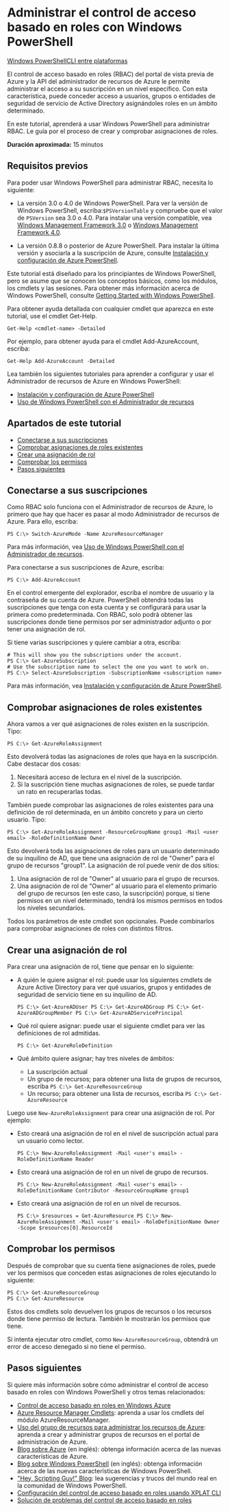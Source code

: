 <properties pageTitle="Managing Role-Based Access Control with Windows PowerShell" metaKeywords="ResourceManager, PowerShell, Azure PowerShell, RBAC" description="Managing role-based access control with Windows PowerShell" metaCanonical="" services="" documentationCenter="" title="Managing Role-Based Access Control with Windows PowerShell" authors="guayan" solutions="" manager="terrylan" editor="mollybos" />

<tags ms.service="multiple" ms.workload="multiple" ms.tgt_pltfrm="powershell" ms.devlang="na" ms.topic="article" ms.date="01/01/1900" ms.author="guayan"></tags>

# Administrar el control de acceso basado en roles con Windows PowerShell

<div class="dev-center-tutorial-selector sublanding"><a href="/es-es/documentation/articles/powershell-rbac.md" title="Windows PowerShell" class="current">Windows PowerShell</a><a href="/es-es/documentation/articles/xplat-cli-rbac.md" title="CLI entre plataformas">CLI entre plataformas</a></div>

El control de acceso basado en roles (RBAC) del portal de vista previa de Azure y la API del administrador de recursos de Azure le permite administrar el acceso a su suscripción en un nivel específico. Con esta característica, puede conceder acceso a usuarios, grupos o entidades de seguridad de servicio de Active Directory asignándoles roles en un ámbito determinado.

En este tutorial, aprenderá a usar Windows PowerShell para administrar RBAC. Le guía por el proceso de crear y comprobar asignaciones de roles.

**Duración aproximada:** 15 minutos

## Requisitos previos

Para poder usar Windows PowerShell para administrar RBAC, necesita lo siguiente:

-   La versión 3.0 o 4.0 de Windows PowerShell. Para ver la versión de Windows PowerShell, escriba:`$PSVersionTable` y compruebe que el valor de `PSVersion` sea 3.0 o 4.0. Para instalar una versión compatible, vea [Windows Management Framework 3.0][Windows Management Framework 3.0] o [Windows Management Framework 4.0][Windows Management Framework 4.0].

-   La versión 0.8.8 o posterior de Azure PowerShell. Para instalar la última versión y asociarla a la suscripción de Azure, consulte [Instalación y configuración de Azure PowerShell][Instalación y configuración de Azure PowerShell].

Este tutorial está diseñado para los principiantes de Windows PowerShell, pero se asume que se conocen los conceptos básicos, como los módulos, los cmdlets y las sesiones. Para obtener más información acerca de Windows PowerShell, consulte [Getting Started with Windows PowerShell][Getting Started with Windows PowerShell].

Para obtener ayuda detallada con cualquier cmdlet que aparezca en este tutorial, use el cmdlet Get-Help.

    Get-Help <cmdlet-name> -Detailed

Por ejemplo, para obtener ayuda para el cmdlet Add-AzureAccount, escriba:

    Get-Help Add-AzureAccount -Detailed

Lea también los siguientes tutoriales para aprender a configurar y usar el Administrador de recursos de Azure en Windows PowerShell:

-   [Instalación y configuración de Azure PowerShell][1]
-   [Uso de Windows PowerShell con el Administrador de recursos][Uso de Windows PowerShell con el Administrador de recursos]

## Apartados de este tutorial

-   [Conectarse a sus suscripciones][Conectarse a sus suscripciones]
-   [Comprobar asignaciones de roles existentes][Comprobar asignaciones de roles existentes]
-   [Crear una asignación de rol][Crear una asignación de rol]
-   [Comprobar los permisos][Comprobar los permisos]
-   [Pasos siguientes][Pasos siguientes]

## <span id="connect"></span></a>Conectarse a sus suscripciones

Como RBAC solo funciona con el Administrador de recursos de Azure, lo primero que hay que hacer es pasar al modo Administrador de recursos de Azure. Para ello, escriba:

    PS C:\> Switch-AzureMode -Name AzureResourceManager

Para más información, vea [Uso de Windows PowerShell con el Administrador de recursos][Uso de Windows PowerShell con el Administrador de recursos].

Para conectarse a sus suscripciones de Azure, escriba:

    PS C:\> Add-AzureAccount

En el control emergente del explorador, escriba el nombre de usuario y la contraseña de su cuenta de Azure. PowerShell obtendrá todas las suscripciones que tenga con esta cuenta y se configurará para usar la primera como predeterminada. Con RBAC, solo podrá obtener las suscripciones donde tiene permisos por ser administrador adjunto o por tener una asignación de rol.

Si tiene varias suscripciones y quiere cambiar a otra, escriba:

    # This will show you the subscriptions under the account.
    PS C:\> Get-AzureSubscription
    # Use the subscription name to select the one you want to work on.
    PS C:\> Select-AzureSubscription -SubscriptionName <subscription name>

Para más información, vea [Instalación y configuración de Azure PowerShell][1].

## <span id="check"></span></a>Comprobar asignaciones de roles existentes

Ahora vamos a ver qué asignaciones de roles existen en la suscripción. Tipo:

    PS C:\> Get-AzureRoleAssignment

Esto devolverá todas las asignaciones de roles que haya en la suscripción. Cabe destacar dos cosas:

1.  Necesitará acceso de lectura en el nivel de la suscripción.
2.  Si la suscripción tiene muchas asignaciones de roles, se puede tardar un rato en recuperarlas todas.

También puede comprobar las asignaciones de roles existentes para una definición de rol determinada, en un ámbito concreto y para un cierto usuario. Tipo:

    PS C:\> Get-AzureRoleAssignment -ResourceGroupName group1 -Mail <user email> -RoleDefinitionName Owner

Esto devolverá toda las asignaciones de roles para un usuario determinado de su inquilino de AD, que tiene una asignación de rol de "Owner" para el grupo de recursos "group1". La asignación de rol puede venir de dos sitios:

1.  Una asignación de rol de "Owner" al usuario para el grupo de recursos.
2.  Una asignación de rol de "Owner" al usuario para el elemento primario del grupo de recursos (en este caso, la suscripción) porque, si tiene permisos en un nivel determinado, tendrá los mismos permisos en todos los niveles secundarios.

Todos los parámetros de este cmdlet son opcionales. Puede combinarlos para comprobar asignaciones de roles con distintos filtros.

## <span id="create"></span></a>Crear una asignación de rol

Para crear una asignación de rol, tiene que pensar en lo siguiente:

-   A quién le quiere asignar el rol: puede usar los siguientes cmdlets de Azure Active Directory para ver qué usuarios, grupos y entidades de seguridad de servicio tiene en su inquilino de AD.

    `PS C:\> Get-AzureADUser
    PS C:\> Get-AzureADGroup
    PS C:\> Get-AzureADGroupMember
    PS C:\> Get-AzureADServicePrincipal` 

-   Qué rol quiere asignar: puede usar el siguiente cmdlet para ver las definiciones de rol admitidas.

    `PS C:\> Get-AzureRoleDefinition`

-   Qué ámbito quiere asignar; hay tres niveles de ámbitos:

    -   La suscripción actual
    -   Un grupo de recursos; para obtener una lista de grupos de recursos, escriba `PS C:\> Get-AzureResourceGroup`
    -   Un recurso; para obtener una lista de recursos, escriba `PS C:\> Get-AzureResource`

Luego use `New-AzureRoleAssignment` para crear una asignación de rol. Por ejemplo:

-   Esto creará una asignación de rol en el nivel de suscripción actual para un usuario como lector.

    `PS C:\> New-AzureRoleAssignment -Mail <user's email> -RoleDefinitionName Reader`

-   Esto creará una asignación de rol en un nivel de grupo de recursos.

    `PS C:\> New-AzureRoleAssignment -Mail <user's email> -RoleDefinitionName Contributor -ResourceGroupName group1`

-   Esto creará una asignación de rol en un nivel de recursos.

    `PS C:\> $resources = Get-AzureResource
    PS C:\> New-AzureRoleAssignment -Mail <user's email> -RoleDefinitionName Owner -Scope $resources[0].ResourceId`

## <span id="verify"></span></a>Comprobar los permisos

Después de comprobar que su cuenta tiene asignaciones de roles, puede ver los permisos que conceden estas asignaciones de roles ejecutando lo siguiente:

    PS C:\> Get-AzureResourceGroup
    PS C:\> Get-AzureResource

Estos dos cmdlets solo devuelven los grupos de recursos o los recursos donde tiene permiso de lectura. También le mostrarán los permisos que tiene.

Si intenta ejecutar otro cmdlet, como `New-AzureResourceGroup`, obtendrá un error de acceso denegado si no tiene el permiso.

## <span id="next"></span></a>Pasos siguientes

Si quiere más información sobre cómo administrar el control de acceso basado en roles con Windows PowerShell y otros temas relacionados:

-   [Control de acceso basado en roles en Windows Azure][Control de acceso basado en roles en Windows Azure]
-   [Azure Resource Manager Cmdlets][Azure Resource Manager Cmdlets]: aprenda a usar los cmdlets del módulo AzureResourceManager.
-   [Uso del grupo de recursos para administrar los recursos de Azure][Uso del grupo de recursos para administrar los recursos de Azure]: aprenda a crear y administrar grupos de recursos en el portal de administración de Azure.
-   [Blog sobre Azure][Blog sobre Azure] (en inglés): obtenga información acerca de las nuevas características de Azure.
-   [Blog sobre Windows PowerShell][Blog sobre Windows PowerShell] (en inglés): obtenga información acerca de las nuevas características de Windows PowerShell.
-   ["Hey, Scripting Guy!" Blog]["Hey, Scripting Guy!" Blog]: lea sugerencias y trucos del mundo real en la comunidad de Windows PowerShell.
-   [Configuración del control de acceso basado en roles usando XPLAT CLI][Configuración del control de acceso basado en roles usando XPLAT CLI]
-   [Solución de problemas del control de acceso basado en roles][Solución de problemas del control de acceso basado en roles]

  [Windows PowerShell]: /es-es/documentation/articles/powershell-rbac.md "Windows PowerShell"
  [CLI entre plataformas]: /es-es/documentation/articles/xplat-cli-rbac.md "CLI entre plataformas"
  [Windows Management Framework 3.0]: http://www.microsoft.com/es-es/download/details.aspx?id=34595
  [Windows Management Framework 4.0]: http://www.microsoft.com/es-es/download/details.aspx?id=40855
  [Instalación y configuración de Azure PowerShell]: http://www.windowsazure.com/es-es/documentation/articles/install-configure-powershell/
  [Getting Started with Windows PowerShell]: http://technet.microsoft.com/es-es/library/hh857337.aspx
  [1]: http://azure.microsoft.com/es-es/documentation/articles/install-configure-powershell/
  [Uso de Windows PowerShell con el Administrador de recursos]: http://azure.microsoft.com/es-es/documentation/articles/powershell-azure-resource-manager/
  [Conectarse a sus suscripciones]: #connect
  [Comprobar asignaciones de roles existentes]: #check
  [Crear una asignación de rol]: #create
  [Comprobar los permisos]: #verify
  [Pasos siguientes]: #next
  [Control de acceso basado en roles en Windows Azure]: http://azure.microsoft.com/es-es/documentation/articles/role-based-access-control-configure/
  [Azure Resource Manager Cmdlets]: http://go.microsoft.com/fwlink/?LinkID=394765&clcid=0x409
  [Uso del grupo de recursos para administrar los recursos de Azure]: http://azure.microsoft.com/es-es/documentation/articles/azure-preview-portal-using-resource-groups
  [Blog sobre Azure]: http://blogs.msdn.com/windowsazure
  [Blog sobre Windows PowerShell]: http://blogs.msdn.com/powershell
  ["Hey, Scripting Guy!" Blog]: http://blogs.technet.com/b/heyscriptingguy/
  [Configuración del control de acceso basado en roles usando XPLAT CLI]: http://azure.microsoft.com/es-es/documentation/articles/role-based-access-control-xplat-cli/
  [Solución de problemas del control de acceso basado en roles]: http://azure.microsoft.com/es-es/documentation/articles/role-based-access-control-troubleshooting/
